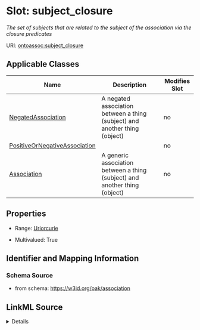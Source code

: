 

# Slot: subject_closure


_The set of subjects that are related to the subject of the association via the closure predicates_



URI: [ontoassoc:subject_closure](https://w3id.org/oak/association/subject_closure)



<!-- no inheritance hierarchy -->





## Applicable Classes

| Name | Description | Modifies Slot |
| --- | --- | --- |
| [NegatedAssociation](NegatedAssociation.md) | A negated association between a thing (subject) and another thing (object) |  no  |
| [PositiveOrNegativeAssociation](PositiveOrNegativeAssociation.md) |  |  no  |
| [Association](Association.md) | A generic association between a thing (subject) and another thing (object) |  no  |







## Properties

* Range: [Uriorcurie](Uriorcurie.md)

* Multivalued: True





## Identifier and Mapping Information







### Schema Source


* from schema: https://w3id.org/oak/association




## LinkML Source

<details>
```yaml
name: subject_closure
description: The set of subjects that are related to the subject of the association
  via the closure predicates
from_schema: https://w3id.org/oak/association
rank: 1000
multivalued: true
alias: subject_closure
domain_of:
- PositiveOrNegativeAssociation
range: uriorcurie

```
</details>